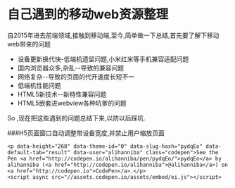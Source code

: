 # 自己遇到的移动web资源整理
自2015年进去前端领域,接触到移动端,至今,简单做一下总结,首先要了解下移动web带来的问题
* 设备更新换代快-低端机遗留问题,小米红米等手机兼容适配问题
* 国内浏览器众多,杂乱--导致的兼容问题
* 网络复杂--导致的页面的代开速度长短不一
* 低端机性能问题
* HTML5新技术--新特性兼容问题
* HTML5嵌套进webview各种坑爹的问题

So ,现在把这些遇到的问题总结下来,以防以后踩坑.

###H5页面窗口自动调整带设备宽度,并禁止用户缩放页面
```
<p data-height="268" data-theme-id="0" data-slug-hash="pydqEo" data-default-tab="result" data-user="alihanniba" class="codepen">See the Pen <a href="http://codepen.io/alihanniba/pen/pydqEo/">pydqEo</a> by alihanniba (<a href="http://codepen.io/alihanniba">@alihanniba</a>) on <a href="http://codepen.io">CodePen</a>.</p>
<script async src="//assets.codepen.io/assets/embed/ei.js"></script>
```

